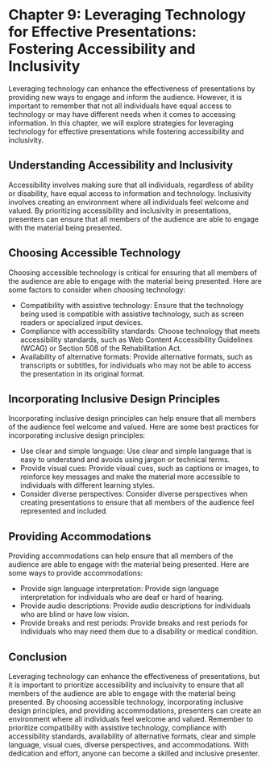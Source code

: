 Chapter 9: Leveraging Technology for Effective Presentations: Fostering Accessibility and Inclusivity
=====================================================================================================

Leveraging technology can enhance the effectiveness of presentations by providing new ways to engage and inform the audience. However, it is important to remember that not all individuals have equal access to technology or may have different needs when it comes to accessing information. In this chapter, we will explore strategies for leveraging technology for effective presentations while fostering accessibility and inclusivity.

Understanding Accessibility and Inclusivity
-------------------------------------------

Accessibility involves making sure that all individuals, regardless of ability or disability, have equal access to information and technology. Inclusivity involves creating an environment where all individuals feel welcome and valued. By prioritizing accessibility and inclusivity in presentations, presenters can ensure that all members of the audience are able to engage with the material being presented.

Choosing Accessible Technology
------------------------------

Choosing accessible technology is critical for ensuring that all members of the audience are able to engage with the material being presented. Here are some factors to consider when choosing technology:

* Compatibility with assistive technology: Ensure that the technology being used is compatible with assistive technology, such as screen readers or specialized input devices.
* Compliance with accessibility standards: Choose technology that meets accessibility standards, such as Web Content Accessibility Guidelines (WCAG) or Section 508 of the Rehabilitation Act.
* Availability of alternative formats: Provide alternative formats, such as transcripts or subtitles, for individuals who may not be able to access the presentation in its original format.

Incorporating Inclusive Design Principles
-----------------------------------------

Incorporating inclusive design principles can help ensure that all members of the audience feel welcome and valued. Here are some best practices for incorporating inclusive design principles:

* Use clear and simple language: Use clear and simple language that is easy to understand and avoids using jargon or technical terms.
* Provide visual cues: Provide visual cues, such as captions or images, to reinforce key messages and make the material more accessible to individuals with different learning styles.
* Consider diverse perspectives: Consider diverse perspectives when creating presentations to ensure that all members of the audience feel represented and included.

Providing Accommodations
------------------------

Providing accommodations can help ensure that all members of the audience are able to engage with the material being presented. Here are some ways to provide accommodations:

* Provide sign language interpretation: Provide sign language interpretation for individuals who are deaf or hard of hearing.
* Provide audio descriptions: Provide audio descriptions for individuals who are blind or have low vision.
* Provide breaks and rest periods: Provide breaks and rest periods for individuals who may need them due to a disability or medical condition.

Conclusion
----------

Leveraging technology can enhance the effectiveness of presentations, but it is important to prioritize accessibility and inclusivity to ensure that all members of the audience are able to engage with the material being presented. By choosing accessible technology, incorporating inclusive design principles, and providing accommodations, presenters can create an environment where all individuals feel welcome and valued. Remember to prioritize compatibility with assistive technology, compliance with accessibility standards, availability of alternative formats, clear and simple language, visual cues, diverse perspectives, and accommodations. With dedication and effort, anyone can become a skilled and inclusive presenter.
